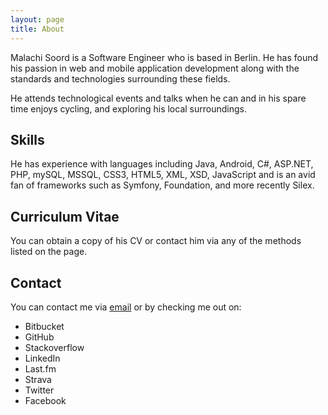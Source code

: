 ```yaml
---
layout: page
title: About
---
```


Malachi Soord is a Software Engineer who is based in Berlin. He has found his passion in web and mobile application development along with the standards and technologies surrounding these fields.

He attends technological events and talks when he can and in his spare time enjoys cycling, and exploring his local surroundings.

## Skills

He has experience with languages including Java, Android, C#, ASP.NET, PHP, mySQL, MSSQL, CSS3, HTML5, XML, XSD, JavaScript and is an avid fan of frameworks such as Symfony, Foundation, and more recently Silex.

## Curriculum Vitae

You can obtain a copy of his CV or contact him via any of the methods listed on the page.

## Contact

You can contact me via <a href="mailto:{{site.author.email}}">email</a> or by checking me out on:

- Bitbucket
- GitHub
- Stackoverflow
- LinkedIn
- Last.fm
- Strava
- Twitter
- Facebook